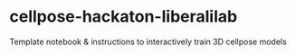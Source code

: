 # cellpose-hackaton-liberalilab
Template notebook &amp; instructions to interactively train 3D cellpose models
